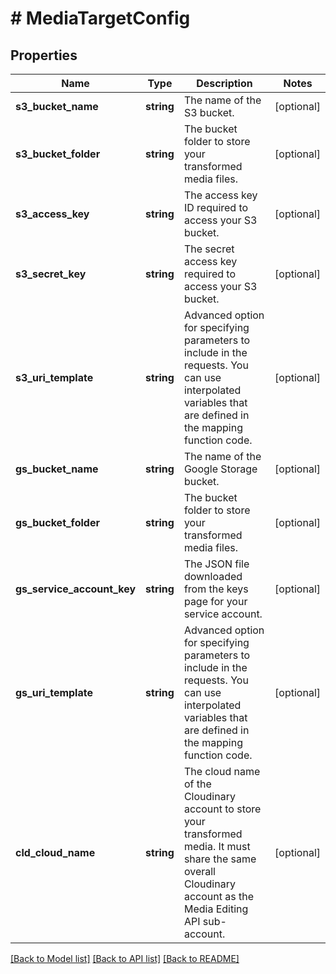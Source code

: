 # # MediaTargetConfig

## Properties

Name | Type | Description | Notes
------------ | ------------- | ------------- | -------------
**s3_bucket_name** | **string** | The name of the S3 bucket. | [optional]
**s3_bucket_folder** | **string** | The bucket folder to store your transformed media files. | [optional]
**s3_access_key** | **string** | The access key ID required to access your S3 bucket. | [optional]
**s3_secret_key** | **string** | The secret access key required to access your S3 bucket. | [optional]
**s3_uri_template** | **string** | Advanced option for specifying parameters to include in the requests. You can use interpolated variables that are defined in the mapping function code. | [optional]
**gs_bucket_name** | **string** | The name of the Google Storage bucket. | [optional]
**gs_bucket_folder** | **string** | The bucket folder to store your transformed media files. | [optional]
**gs_service_account_key** | **string** | The JSON file downloaded from the keys page for your service account. | [optional]
**gs_uri_template** | **string** | Advanced option for specifying parameters to include in the requests. You can use interpolated variables that are defined in the mapping function code. | [optional]
**cld_cloud_name** | **string** | The cloud name of the Cloudinary account to store your transformed media. It must share the same overall Cloudinary account as the Media Editing API sub-account. | [optional]

[[Back to Model list]](../../README.md#models) [[Back to API list]](../../README.md#endpoints) [[Back to README]](../../README.md)
